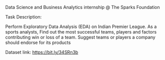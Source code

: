 Data Science and Business Analytics internship @ The Sparks Foundation

Task Description:

Perform Exploratory Data Analysis (EDA) on Indian Premier League. As a sports analysts, Find out the most successful teams, players and factors contributing win or loss of a team. Suggest teams or players a company should endorse for its products

Dataset link: https://bit.ly/34SRn3b
